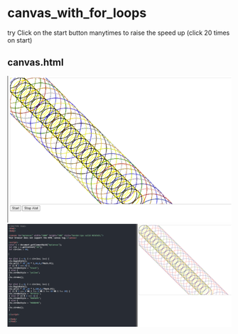 # canvas_with_for_loops

try Click on the start button manytimes to raise the speed up (click 20 times on start)

## canvas.html
<img src="ghrapics.PNG">


<img src="canvas.PNG">
